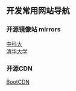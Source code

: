 开发常用网站导航
---

### 开源镜像站 mirrors
[中科大](https://mirrors.ustc.edu.cn/)  
[清华大学](https://mirrors.tuna.tsinghua.edu.cn/)

### 开源CDN
[BootCDN](https://www.bootcdn.cn/)